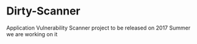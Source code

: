 # Dirty-Scanner
Application Vulnerability Scanner 
project to be released on 2017 Summer
we are working on it 
